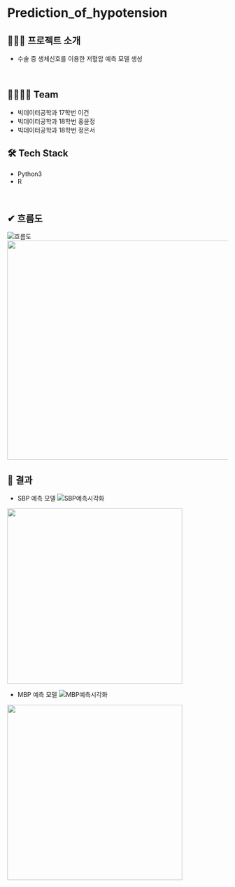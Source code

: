 # Prediction_of_hypotension

## 👩🏻‍🏫 프로젝트 소개
- 수술 중 생체신호를 이용한 저혈압 예측 모델 생성
<br>

## 👩‍👩‍👧‍👧 Team
- 빅데이터공학과 17학번 이건
- 빅데이터공학과 18학번 홍윤정
- 빅데이터공학과 18학번 정은서

## 🛠 Tech Stack
- Python3
- R
<br>

## ✔ 흐름도
![흐름도](https://user-images.githubusercontent.com/80669355/146491616-62f4a2c1-1e94-413d-8f07-b2515fa9aa97.PNG)
<img src="https://user-images.githubusercontent.com/80669355/146491616-62f4a2c1-1e94-413d-8f07-b2515fa9aa97.PNG"  width="700" height="500">
<br>

## 🌱 결과
- SBP 예측 모델
![SBP예측시각화](https://user-images.githubusercontent.com/80669355/146491855-79495ad2-af86-41f6-990c-08f499962e47.png)
<img src="https://user-images.githubusercontent.com/80669355/146491855-79495ad2-af86-41f6-990c-08f499962e47.png"  width="400" height="400">

- MBP 예측 모델
![MBP예측시각화](https://user-images.githubusercontent.com/80669355/146491763-609afa68-e309-49f5-85dc-6bd127e2a193.png)
<img src="https://user-images.githubusercontent.com/80669355/146491763-609afa68-e309-49f5-85dc-6bd127e2a193.png"  width="400" height="400">


